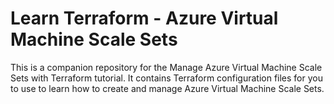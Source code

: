 # Learn Terraform - Azure Virtual Machine Scale Sets

This is a companion repository for the Manage Azure Virtual Machine Scale Sets with Terraform tutorial. It contains Terraform configuration files for you to use to learn how to create and manage Azure Virtual Machine Scale Sets. 
